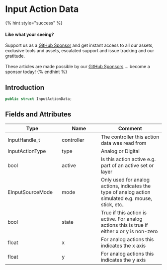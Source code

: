 # Input Action Data

{% hint style="success" %}
#### Like what your seeing?

Support us as a [GitHub Sponsor](../../../../become-a-sponsor/) and get instant access to all our assets, exclusive tools and assets, escalated support and issue tracking and our gratitude.\
\
These articles are made possible by our [GitHub Sponsors](../../../../become-a-sponsor/) ... become a sponsor today!
{% endhint %}

## Introduction

```csharp
public struct InputActionData;
```

## Fields and Attributes

<table><thead><tr><th width="181.56643368118847">Type</th><th width="173.82668241105068">Name</th><th width="375.82373346952215">Comment</th></tr></thead><tbody><tr><td>InputHandle_t</td><td>controller</td><td>The controller this action data was read from</td></tr><tr><td>InputActionType</td><td>type</td><td>Analog or Digital </td></tr><tr><td>bool</td><td>active</td><td>Is this action active e.g. part of an active set or layer</td></tr><tr><td>EInputSourceMode</td><td>mode</td><td>Only used for analog actions, indicates the type of analog action simulated e.g. mouse, stick, etc..</td></tr><tr><td>bool</td><td>state</td><td>True if this action is active. For analog actions this is true if either x or y is non-zero</td></tr><tr><td>float</td><td>x</td><td>For analog actions this indicates the x axis</td></tr><tr><td>float </td><td>y</td><td>For analog actions this indicates the y axis</td></tr></tbody></table>

